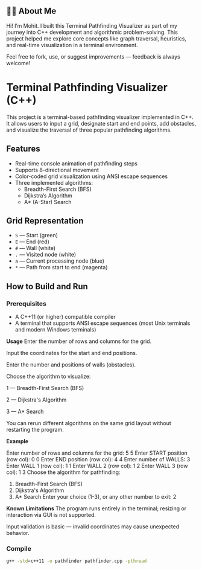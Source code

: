 ## 🙋‍♂️ About Me

Hi! I’m Mohit. I built this Terminal Pathfinding Visualizer as part of my journey into C++ development and algorithmic problem-solving. This project helped me explore core concepts like graph traversal, heuristics, and real-time visualization in a terminal environment.

Feel free to fork, use, or suggest improvements — feedback is always welcome!


# Terminal Pathfinding Visualizer (C++)

This project is a terminal-based pathfinding visualizer implemented in C++. It allows users to input a grid, designate start and end points, add obstacles, and visualize the traversal of three popular pathfinding algorithms.

## Features

- Real-time console animation of pathfinding steps
- Supports 8-directional movement
- Color-coded grid visualization using ANSI escape sequences
- Three implemented algorithms:
  - Breadth-First Search (BFS)
  - Dijkstra’s Algorithm
  - A* (A-Star) Search

## Grid Representation

- `S` — Start (green)
- `E` — End (red)
- `#` — Wall (white)
- `.` — Visited node (white)
- `a` — Current processing node (blue)
- `*` — Path from start to end (magenta)

## How to Build and Run

### Prerequisites

- A C++11 (or higher) compatible compiler
- A terminal that supports ANSI escape sequences (most Unix terminals and modern Windows terminals)

**Usage**
Enter the number of rows and columns for the grid.

Input the coordinates for the start and end positions.

Enter the number and positions of walls (obstacles).

Choose the algorithm to visualize:

1 — Breadth-First Search (BFS)

2 — Dijkstra's Algorithm

3 — A* Search

You can rerun different algorithms on the same grid layout without restarting the program.

**Example**

Enter number of rows and columns for the grid: 5 5
Enter START position (row col): 0 0
Enter END position (row col): 4 4
Enter number of WALLS: 3
Enter WALL 1 (row col): 1 1
Enter WALL 2 (row col): 1 2
Enter WALL 3 (row col): 1 3
Choose the algorithm for pathfinding:
1. Breadth-First Search (BFS)
2. Dijkstra's Algorithm
3. A* Search
Enter your choice (1-3), or any other number to exit: 2

**Known Limitations**
The program runs entirely in the terminal; resizing or interaction via GUI is not supported.

Input validation is basic — invalid coordinates may cause unexpected behavior.

### Compile

```bash
g++ -std=c++11 -o pathfinder pathfinder.cpp -pthread
